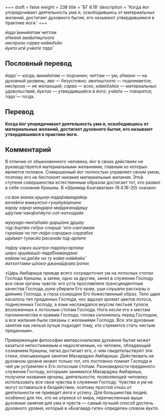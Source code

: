 +++
draft = false
weight = 238
title = 'БГ 6.18'
description = 'Когда йог упорядочивает деятельность ума и, освободившись от материальных желаний, достигает духовного бытия, его называют утвердившимся в практике йоги.'
+++

_йада̄ винийатам̇ читтам  
а̄тманй эва̄ватишт̣хате  
ниспр̣хах̣ сарва-ка̄мебхйо  
йукта итй учйате тада̄_

## Пословный перевод

_йада̄_ — когда; _винийатам_ — подчинен; _читтам_ — ум; _а̄тмани_ — на духовный уровень; _эва_ — безусловно; _аватишт̣хате_ — поднимается; _ниспр̣хах̣_ — не желающий; _сарва_ — всех; _ка̄мебхйах̣_ — материальных удовольствий; _йуктах̣_ — утвердившийся в _йоге_; _учйате_ — говорится; _тада̄_ — тогда.

## Перевод

**Когда _йог_ упорядочивает деятельность ума и, освободившись от материальных желаний, достигает духовного бытия, его называют утвердившимся в практике йоги.**

## Комментарий

В отличие от обыкновенного человека, _йог_ в своих действиях не руководствуется материальными желаниями, главным из которых является половое. Совершенный _йог_ полностью управляет своим умом, поэтому его не беспокоят никакие материальные желания. Этой ступени совершенства естественным образом достигает тот, кто развил в себе сознание Кришны. В «Шримад-Бхагаватам» (9.4.18–20) сказано:

_са ваи манах̣ кр̣шн̣а-пада̄равиндайор  
вача̄м̇си ваикун̣т̣ха-гун̣а̄нуварн̣ане  
карау харер мандира-ма̄рджана̄дишу  
ш́рутим̇ чака̄ра̄чйута-сат-катходайе_

_мукунда-лин̇га̄лайа-дарш́ане др̣ш́ау  
тад-бхр̣тйа-га̄тра-спарш́е ’н̇га-сан̇гамам  
гхра̄н̣ам̇ ча тат-па̄да-сароджа-саурабхе  
ш́рӣмат-туласйа̄ расана̄м̇ тад-арпите_

_па̄дау харех̣ кшетра-пада̄нусарпан̣е  
ш́иро хр̣шӣкеш́а-пада̄бхивандане  
ка̄мам̇ ча да̄сйе на ту ка̄ма-ка̄мйайа̄  
йатхоттама-ш́лока-джана̄ш́райа̄ ратих̣_

«Царь Амбариша прежде всего сосредоточил ум на лотосных стопах Господа Кришны, а затем, одно за другим, занял в служении Господу все свои органы чувств: его уста прославляли трансцендентные качества Господа, руки убирали Его храм, уши слушали рассказы о деяниях Господа, а глаза созерцали Его божественный образ. Тело царя касалось тел преданных Господа, нос вдыхал аромат цветов лотоса, поднесенных Господу, а язык наслаждался вкусом листьев _туласи,_ возложенных к лотосным стопам Господа. Ноги несли его к местам паломничества и храмам Господа, голова склонялась перед Господом, а все желания были связаны с желаниями Господа. Все эти духовные занятия как нельзя лучше подходят тому, кто стремится стать чистым преданным».

Приверженцам философии имперсонализма духовное бытие может казаться непостижимым и недосягаемым, но человек, обладающий сознанием Кришны, легко достигает его, о чем свидетельствуют эти стихи, описывающие занятия Махараджи Амбариши. Действовать на духовном уровне может только тот, кто постоянно помнит Господа и чей ум устремлен к Его лотосным стопам. Разновидности преданного служения Господу, которыми занимался Махараджа Амбариша, получили названия _арчаны,_ деятельности, позволяющей человеку использовать все свои чувства в служении Господу. Чувства и ум не могут оставаться в бездействии, поэтому простой отказ от деятельности не приведет _йога_ к успеху. Для большинства людей, особенно для тех, кто не отрекся от мира, перечисленные выше духовные занятия для ума и чувств — самый лучший способ достичь духовного уровня, который в «Бхагавад-гите» определен словом _йукта._
